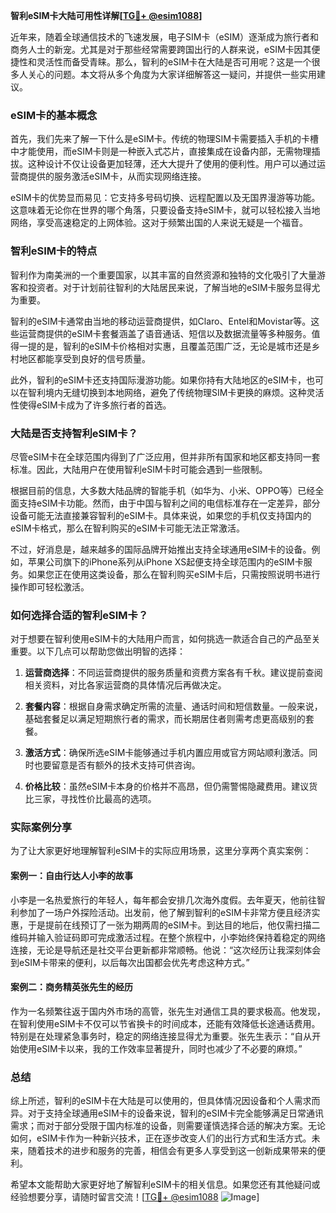 **智利eSIM卡大陆可用性详解[[TG💪+ @esim1088](https://t.me/s/esim1088)]**

近年来，随着全球通信技术的飞速发展，电子SIM卡（eSIM）逐渐成为旅行者和商务人士的新宠。尤其是对于那些经常需要跨国出行的人群来说，eSIM卡因其便捷性和灵活性而备受青睐。那么，智利的eSIM卡在大陆是否可用呢？这是一个很多人关心的问题。本文将从多个角度为大家详细解答这一疑问，并提供一些实用建议。

### eSIM卡的基本概念

首先，我们先来了解一下什么是eSIM卡。传统的物理SIM卡需要插入手机的卡槽中才能使用，而eSIM卡则是一种嵌入式芯片，直接集成在设备内部，无需物理插拔。这种设计不仅让设备更加轻薄，还大大提升了使用的便利性。用户可以通过运营商提供的服务激活eSIM卡，从而实现网络连接。

eSIM卡的优势显而易见：它支持多号码切换、远程配置以及无国界漫游等功能。这意味着无论你在世界的哪个角落，只要设备支持eSIM卡，就可以轻松接入当地网络，享受高速稳定的上网体验。这对于频繁出国的人来说无疑是一个福音。

### 智利eSIM卡的特点

智利作为南美洲的一个重要国家，以其丰富的自然资源和独特的文化吸引了大量游客和投资者。对于计划前往智利的大陆居民来说，了解当地的eSIM卡服务显得尤为重要。

智利的eSIM卡通常由当地的移动运营商提供，如Claro、Entel和Movistar等。这些运营商提供的eSIM卡套餐涵盖了语音通话、短信以及数据流量等多种服务。值得一提的是，智利的eSIM卡价格相对实惠，且覆盖范围广泛，无论是城市还是乡村地区都能享受到良好的信号质量。

此外，智利的eSIM卡还支持国际漫游功能。如果你持有大陆地区的eSIM卡，也可以在智利境内无缝切换到本地网络，避免了传统物理SIM卡更换的麻烦。这种灵活性使得eSIM卡成为了许多旅行者的首选。

### 大陆是否支持智利eSIM卡？

尽管eSIM卡在全球范围内得到了广泛应用，但并非所有国家和地区都支持同一套标准。因此，大陆用户在使用智利eSIM卡时可能会遇到一些限制。

根据目前的信息，大多数大陆品牌的智能手机（如华为、小米、OPPO等）已经全面支持eSIM卡功能。然而，由于中国与智利之间的电信标准存在一定差异，部分设备可能无法直接兼容智利的eSIM卡。具体来说，如果您的手机仅支持国内的eSIM卡格式，那么在智利购买的eSIM卡可能无法正常激活。

不过，好消息是，越来越多的国际品牌开始推出支持全球通用eSIM卡的设备。例如，苹果公司旗下的iPhone系列从iPhone XS起便支持全球范围内的eSIM卡服务。如果您正在使用这类设备，那么在智利购买eSIM卡后，只需按照说明书进行操作即可轻松激活。

### 如何选择合适的智利eSIM卡？

对于想要在智利使用eSIM卡的大陆用户而言，如何挑选一款适合自己的产品至关重要。以下几点可以帮助您做出明智的选择：

1. **运营商选择**：不同运营商提供的服务质量和资费方案各有千秋。建议提前查阅相关资料，对比各家运营商的具体情况后再做决定。
   
2. **套餐内容**：根据自身需求确定所需的流量、通话时间和短信数量。一般来说，基础套餐足以满足短期旅行者的需求，而长期居住者则需考虑更高级别的套餐。

3. **激活方式**：确保所选eSIM卡能够通过手机内置应用或官方网站顺利激活。同时也要留意是否有额外的技术支持可供咨询。

4. **价格比较**：虽然eSIM卡本身的价格并不高昂，但仍需警惕隐藏费用。建议货比三家，寻找性价比最高的选项。

### 实际案例分享

为了让大家更好地理解智利eSIM卡的实际应用场景，这里分享两个真实案例：

#### 案例一：自由行达人小李的故事

小李是一名热爱旅行的年轻人，每年都会安排几次海外度假。去年夏天，他前往智利参加了一场户外探险活动。出发前，他了解到智利的eSIM卡非常方便且经济实惠，于是提前在线预订了一张为期两周的eSIM卡。到达目的地后，他仅需扫描二维码并输入验证码即可完成激活过程。在整个旅程中，小李始终保持着稳定的网络连接，无论是导航还是社交平台更新都非常顺畅。他说：“这次经历让我深刻体会到eSIM卡带来的便利，以后每次出国都会优先考虑这种方式。”

#### 案例二：商务精英张先生的经历

作为一名频繁往返于国内外市场的高管，张先生对通信工具的要求极高。他发现，在智利使用eSIM卡不仅可以节省换卡的时间成本，还能有效降低长途通话费用。特别是在处理紧急事务时，稳定的网络连接显得尤为重要。张先生表示：“自从开始使用eSIM卡以来，我的工作效率显著提升，同时也减少了不必要的麻烦。”

### 总结

综上所述，智利的eSIM卡在大陆是可以使用的，但具体情况因设备和个人需求而异。对于支持全球通用eSIM卡的设备来说，智利的eSIM卡完全能够满足日常通讯需求；而对于部分受限于国内标准的设备，则需要谨慎选择合适的解决方案。无论如何，eSIM卡作为一种新兴技术，正在逐步改变人们的出行方式和生活方式。未来，随着技术的进步和服务的完善，相信会有更多人享受到这一创新成果带来的便利。

希望本文能帮助大家更好地了解智利eSIM卡的相关信息。如果您还有其他疑问或经验想要分享，请随时留言交流！[[TG💪+ @esim1088](https://t.me/s/esim1088) ![Image](https://i.postimg.cc/4NQfJmqS/Snipaste-2025-05-13-00-14-12.png)]